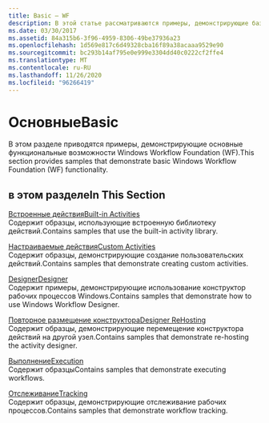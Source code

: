 ```yaml
---
title: Basic — WF
description: В этой статье рассматриваются примеры, демонстрирующие базовые функциональные возможности Windows Workflow Foundation, такие как встроенные и пользовательские действия.
ms.date: 03/30/2017
ms.assetid: 84a315b6-3f96-4959-8306-49be37936a23
ms.openlocfilehash: 1d569e817c6d49328cba16f89a38acaaa9529e90
ms.sourcegitcommit: bc293b14af795e0e999e3304dd40c0222cf2ffe4
ms.translationtype: MT
ms.contentlocale: ru-RU
ms.lasthandoff: 11/26/2020
ms.locfileid: "96266419"
---
```

# <a name="basic"></a><span data-ttu-id="645fb-103">Основные</span><span class="sxs-lookup"><span data-stu-id="645fb-103">Basic</span></span>

<span data-ttu-id="645fb-104">В этом разделе приводятся примеры, демонстрирующие основные функциональные возможности Windows Workflow Foundation (WF).</span><span class="sxs-lookup"><span data-stu-id="645fb-104">This section provides samples that demonstrate basic Windows Workflow Foundation (WF) functionality.</span></span>  
  
## <a name="in-this-section"></a><span data-ttu-id="645fb-105">в этом разделе</span><span class="sxs-lookup"><span data-stu-id="645fb-105">In This Section</span></span>  

 [<span data-ttu-id="645fb-106">Встроенные действия</span><span class="sxs-lookup"><span data-stu-id="645fb-106">Built-in Activities</span></span>](built-in-activities.md)  
 <span data-ttu-id="645fb-107">Содержит образцы, использующие встроенную библиотеку действий.</span><span class="sxs-lookup"><span data-stu-id="645fb-107">Contains samples that use the built-in activity library.</span></span>  
  
 [<span data-ttu-id="645fb-108">Настраиваемые действия</span><span class="sxs-lookup"><span data-stu-id="645fb-108">Custom Activities</span></span>](custom-activities.md)  
 <span data-ttu-id="645fb-109">Содержит образцы, демонстрирующие создание пользовательских действий.</span><span class="sxs-lookup"><span data-stu-id="645fb-109">Contains samples that demonstrate creating custom activities.</span></span>  
  
 [<span data-ttu-id="645fb-110">Designer</span><span class="sxs-lookup"><span data-stu-id="645fb-110">Designer</span></span>](designer.md)  
 <span data-ttu-id="645fb-111">Содержит примеры, демонстрирующие использование конструктор рабочих процессов Windows.</span><span class="sxs-lookup"><span data-stu-id="645fb-111">Contains samples that demonstrate how to use Windows Workflow Designer.</span></span>  
  
 [<span data-ttu-id="645fb-112">Повторное размещение конструктора</span><span class="sxs-lookup"><span data-stu-id="645fb-112">Designer ReHosting</span></span>](designer-rehosting.md)  
 <span data-ttu-id="645fb-113">Содержит образцы, демонстрирующие перемещение конструктора действий на другой узел.</span><span class="sxs-lookup"><span data-stu-id="645fb-113">Contains samples that demonstrate re-hosting the activity designer.</span></span>  
  
 [<span data-ttu-id="645fb-114">Выполнение</span><span class="sxs-lookup"><span data-stu-id="645fb-114">Execution</span></span>](execution.md)  
 <span data-ttu-id="645fb-115">Содержит образцы</span><span class="sxs-lookup"><span data-stu-id="645fb-115">Contains samples that demonstrate executing workflows.</span></span>
  
 [<span data-ttu-id="645fb-116">Отслеживание</span><span class="sxs-lookup"><span data-stu-id="645fb-116">Tracking</span></span>](tracking.md)  
 <span data-ttu-id="645fb-117">Содержит образцы, демонстрирующие отслеживание рабочих процессов.</span><span class="sxs-lookup"><span data-stu-id="645fb-117">Contains samples that demonstrate workflow tracking.</span></span>

